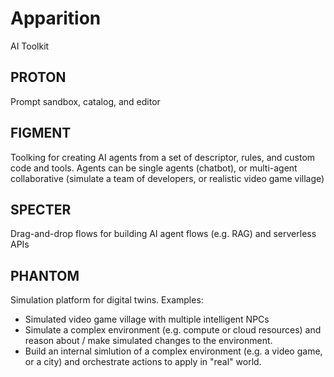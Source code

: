 # Apparition
AI Toolkit


## PROTON
Prompt sandbox, catalog, and editor

## FIGMENT
Toolking for creating AI agents from a set of descriptor, rules, and custom code and tools. Agents can be single agents (chatbot), or multi-agent collaborative (simulate a team of developers, or realistic video game village)

## SPECTER
Drag-and-drop flows for building AI agent flows (e.g. RAG) and serverless APIs

## PHANTOM
Simulation platform for digital twins. Examples:
- Simulated video game village with multiple intelligent NPCs
- Simulate a complex environment (e.g. compute or cloud resources) and reason about / make simulated changes to the environment.
- Build an internal simlution of a complex environment (e.g. a video game, or a city) and orchestrate actions to apply in "real" world.
